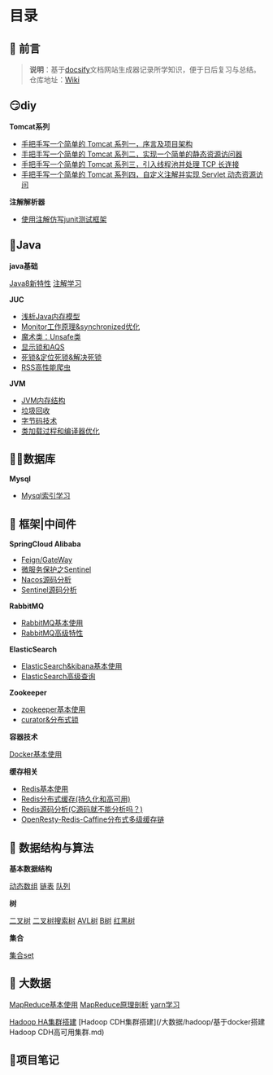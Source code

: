 # 目录

## 📢 前言

> **说明**：基于[docsify](https://docsify.js.org/#/zh-cn/?id=docsify)文档网站生成器记录所学知识，便于日后复习与总结。<br>仓库地址：[Wiki](https://github.com/xuliyaheizi/docsify_wiki)

## 😏diy

**Tomcat系列**

- [手把手写一个简单的 Tomcat 系列一，序言及项目架构](/DIY/DiyTomcat系列一、序言及项目架构.md)
- [手把手写一个简单的 Tomcat 系列二，实现一个简单的静态资源访问器](/DIY/diyTomcat系列二、实现一个简单的静态资源访问器.md)
- [手把手写一个简单的 Tomcat 系列三，引入线程池并处理 TCP 长连接](/DIY/diyTomcat系列三，引入线程池并处理TCP长连接.md)
- [手把手写一个简单的 Tomcat 系列四，自定义注解并实现 Servlet 动态资源访问](/DIY/diyTomcat系列四，自定义注解并实现Servlet动态资源访问.md)

**注解解析器**

- [使用注解仿写junit测试框架](/java/注解学习二、使用注解仿写junit测试框架.md)

## 🎯Java

**java基础**

[Java8新特性](/java/Java8新特性.md)    [注解学习](/java/注解学习一、Java内置注解及注解书写.md)

**JUC**

- [浅析Java内存模型](/JUC/深入理解Java内存模型.md)    
- [Monitor工作原理&synchronized优化](/JUC/Monitor工作原理&synchronized优化.md)	
- [魔术类：Unsafe类](/JUC/Unsafe类.md)	
- [显示锁和AQS](/JUC/显示锁和AQS.md)	
- [死锁&定位死锁&解决死锁](/JUC/死锁&定位死锁&解决死锁.md)	
- [RSS高性能爬虫](/JUC/RSS高性能爬虫.md)

**JVM**

- [JVM内存结构](/JVM/2-JVM内存结构.md)		
- [垃圾回收](/JVM/3-垃圾回收.md)		
- [字节码技术](/JVM/4-字节码技术.md)		
- [类加载过程和编译器优化](/JVM/5-类加载过程和编译器优化.md)

## 🐱‍🏍数据库

**Mysql**

- [Mysql索引学习](/mysql进阶/Mysql学习一：索引.md)

## 🥊 框架|中间件

**SpringCloud Alibaba**

- [Feign/GateWay](/SpringCloud/黑马SpringCloud-阿里巴巴/1-SpringCloud实用篇02.md)		
- [微服务保护之Sentinel](/SpringCloud/黑马SpringCloud-阿里巴巴/7-微服务保护之sentinel学习.md)		
- [Nacos源码分析](/SpringCloud/黑马SpringCloud-阿里巴巴/13-Nacos源码分析.md)		
- [Sentinel源码分析](/SpringCloud/黑马SpringCloud-阿里巴巴/14-Sentinel源码分析.md)

**RabbitMQ**

- [RabbitMQ基本使用](/SpringCloud/黑马SpringCloud-阿里巴巴/3-RabbitMQ.md)	
- [RabbitMQ高级特性](/SpringCloud/黑马SpringCloud-阿里巴巴/11-RabbitMQ-高级篇.md)

**ElasticSearch**

- [ElasticSearch&kibana基本使用](/SpringCloud/黑马SpringCloud-阿里巴巴/4-ElasticSearch.md)		
- [ElasticSearch高级查询](/SpringCloud/黑马SpringCloud-阿里巴巴/5-ElasticSearch之DSL查询.md)

**Zookeeper**

- [zookeeper基本使用](/中间件/Zookeeper/docker安装zookeeper&zookeeper基本使用.md)		
- [curator&分布式锁](/中间件/Zookeeper/zookeeper操作封装——curator使用.md)

**容器技术**

[Docker基本使用](/SpringCloud/黑马SpringCloud-阿里巴巴/2-Docker实用篇.md)

**缓存相关**

- [Redis基本使用](/中间件/Redis/Redis学习笔记.md)		
- [Redis分布式缓存(持久化和高可用)](/SpringCloud/黑马SpringCloud-阿里巴巴/9-分布式缓存.md)	
- [Redis源码分析(C源码就不能分析吗？)](/中间件/Redis/redis源码分析.md)		
- [OpenResty-Redis-Caffine分布式多级缓存链](/SpringCloud/黑马SpringCloud-阿里巴巴/10-多级缓存.md)

## 💊 数据结构与算法

**基本数据结构**

[动态数组](/AlgorithmAndDataStructure/1-动态数组.md)       [链表](/AlgorithmAndDataStructure/2-链表.md)      [队列](/AlgorithmAndDataStructure/3-队列.md)

**树**

[二叉树](/AlgorithmAndDataStructure/4-二叉树.md)        [二叉树搜索树](/AlgorithmAndDataStructure/5-二叉树搜索树.md)      [AVL树](/AlgorithmAndDataStructure/6-AVL树.md)      [B树](/AlgorithmAndDataStructure/7-B树.md)       [红黑树](/AlgorithmAndDataStructure/8-红黑树.md)           

**集合**

[集合set](/AlgorithmAndDataStructure/9-集合set.md) 

## 🎈 大数据

[MapReduce基本使用](/大数据/hadoop/2-MapReduce/5-MapReduce学习.md)        [MapReduce原理剖析](/大数据/hadoop/2-MapReduce/6-MapReduce原理剖析.md)   	[yarn学习](/大数据/hadoop/2-MapReduce/4-yarn学习.md)  	

[Hadoop HA集群搭建](/大数据/hadoop/Hadoop完全分布式安装（HA、Yarn、ZKFC、flumeGanglia、sqoop一步到位）.md)  	  [Hadoop CDH集群搭建](/大数据/hadoop/基于docker搭建Hadoop CDH高可用集群.md)  	

## 🔎项目笔记

